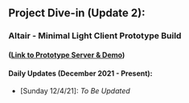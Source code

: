## Project Dive-in (Update 2):
### Altair - Minimal Light Client Prototype Build 
#### ([Link to Prototype Server & Demo](https://github.com/jeyakatsa/Altair----Minimal-Light-Client-Prototype))

#### Daily Updates (December 2021 - Present):
- [Sunday 12/4/21]: *To Be Updated*
